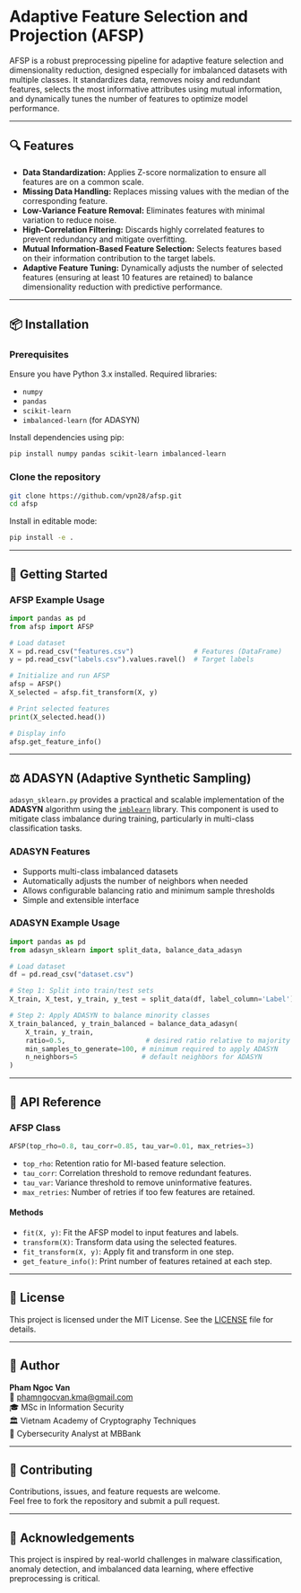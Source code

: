 # Adaptive Feature Selection and Projection (AFSP)

AFSP is a robust preprocessing pipeline for adaptive feature selection and dimensionality reduction, designed especially for imbalanced datasets with multiple classes. It standardizes data, removes noisy and redundant features, selects the most informative attributes using mutual information, and dynamically tunes the number of features to optimize model performance.

---

## 🔍 Features

- **Data Standardization:** Applies Z-score normalization to ensure all features are on a common scale.
- **Missing Data Handling:** Replaces missing values with the median of the corresponding feature.
- **Low-Variance Feature Removal:** Eliminates features with minimal variation to reduce noise.
- **High-Correlation Filtering:** Discards highly correlated features to prevent redundancy and mitigate overfitting.
- **Mutual Information-Based Feature Selection:** Selects features based on their information contribution to the target labels.
- **Adaptive Feature Tuning:** Dynamically adjusts the number of selected features (ensuring at least 10 features are retained) to balance dimensionality reduction with predictive performance.

---

## 📦 Installation

### Prerequisites

Ensure you have Python 3.x installed. Required libraries:

- `numpy`
- `pandas`
- `scikit-learn`
- `imbalanced-learn` (for ADASYN)

Install dependencies using pip:

```bash
pip install numpy pandas scikit-learn imbalanced-learn
```

### Clone the repository

```bash
git clone https://github.com/vpn28/afsp.git
cd afsp
```

Install in editable mode:

```bash
pip install -e .
```

---

## 🚀 Getting Started

### AFSP Example Usage

```python
import pandas as pd
from afsp import AFSP

# Load dataset
X = pd.read_csv("features.csv")               # Features (DataFrame)
y = pd.read_csv("labels.csv").values.ravel()  # Target labels

# Initialize and run AFSP
afsp = AFSP()
X_selected = afsp.fit_transform(X, y)

# Print selected features
print(X_selected.head())

# Display info
afsp.get_feature_info()
```

---

## ⚖️ ADASYN (Adaptive Synthetic Sampling)

`adasyn_sklearn.py` provides a practical and scalable implementation of the **ADASYN** algorithm using the [`imblearn`](https://imbalanced-learn.org/stable/) library. This component is used to mitigate class imbalance during training, particularly in multi-class classification tasks.

### ADASYN Features

- Supports multi-class imbalanced datasets
- Automatically adjusts the number of neighbors when needed
- Allows configurable balancing ratio and minimum sample thresholds
- Simple and extensible interface

### ADASYN Example Usage

```python
import pandas as pd
from adasyn_sklearn import split_data, balance_data_adasyn

# Load dataset
df = pd.read_csv("dataset.csv")

# Step 1: Split into train/test sets
X_train, X_test, y_train, y_test = split_data(df, label_column='Label')

# Step 2: Apply ADASYN to balance minority classes
X_train_balanced, y_train_balanced = balance_data_adasyn(
    X_train, y_train,
    ratio=0.5,                    # desired ratio relative to majority class
    min_samples_to_generate=100, # minimum required to apply ADASYN
    n_neighbors=5                # default neighbors for ADASYN
)
```

---

## 📘 API Reference

### AFSP Class

```python
AFSP(top_rho=0.8, tau_corr=0.85, tau_var=0.01, max_retries=3)
```

- `top_rho`: Retention ratio for MI-based feature selection.
- `tau_corr`: Correlation threshold to remove redundant features.
- `tau_var`: Variance threshold to remove uninformative features.
- `max_retries`: Number of retries if too few features are retained.

#### Methods

- `fit(X, y)`: Fit the AFSP model to input features and labels.
- `transform(X)`: Transform data using the selected features.
- `fit_transform(X, y)`: Apply fit and transform in one step.
- `get_feature_info()`: Print number of features retained at each step.

---

## 📄 License

This project is licensed under the MIT License. See the [LICENSE](LICENSE) file for details.

---

## 👤 Author

**Pham Ngoc Van**  
📧 [phamngocvan.kma@gmail.com](mailto:phamngocvan.kma@gmail.com)  
🎓 MSc in Information Security  
🏛 Vietnam Academy of Cryptography Techniques  
🏦 Cybersecurity Analyst at MBBank

---

## 🤝 Contributing

Contributions, issues, and feature requests are welcome.  
Feel free to fork the repository and submit a pull request.

---

## 📌 Acknowledgements

This project is inspired by real-world challenges in malware classification, anomaly detection, and imbalanced data learning, where effective preprocessing is critical.
